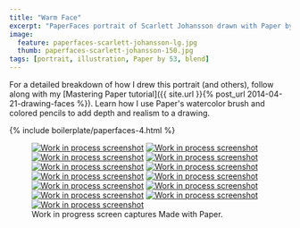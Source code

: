 ```yaml
---
title: "Warm Face"
excerpt: "PaperFaces portrait of Scarlett Johansson drawn with Paper by 53 on an iPad."
image: 
  feature: paperfaces-scarlett-johansson-lg.jpg
  thumb: paperfaces-scarlett-johansson-150.jpg
tags: [portrait, illustration, Paper by 53, blend]
---
```


For a detailed breakdown of how I drew this portrait (and others), follow along with my [Mastering Paper tutorial]({{ site.url }}{% post_url 2014-04-21-drawing-faces %}). Learn how I use Paper's watercolor brush and colored pencils to add depth and realism to a drawing.

{% include boilerplate/paperfaces-4.html %}

<figure class="third">
  <a href="{{ site.url }}/images/paperfaces-scarlett-johansson-process-1-lg.jpg"><img src="{{ site.url }}/images/paperfaces-scarlett-johansson-process-1-600.jpg" alt="Work in process screenshot"></a>
  <a href="{{ site.url }}/images/paperfaces-scarlett-johansson-process-2-lg.jpg"><img src="{{ site.url }}/images/paperfaces-scarlett-johansson-process-2-600.jpg" alt="Work in process screenshot"></a>
  <a href="{{ site.url }}/images/paperfaces-scarlett-johansson-process-3-lg.jpg"><img src="{{ site.url }}/images/paperfaces-scarlett-johansson-process-3-600.jpg" alt="Work in process screenshot"></a>
  <a href="{{ site.url }}/images/paperfaces-scarlett-johansson-process-4-lg.jpg"><img src="{{ site.url }}/images/paperfaces-scarlett-johansson-process-4-600.jpg" alt="Work in process screenshot"></a>
  <a href="{{ site.url }}/images/paperfaces-scarlett-johansson-process-5-lg.jpg"><img src="{{ site.url }}/images/paperfaces-scarlett-johansson-process-5-600.jpg" alt="Work in process screenshot"></a>
  <a href="{{ site.url }}/images/paperfaces-scarlett-johansson-process-6-lg.jpg"><img src="{{ site.url }}/images/paperfaces-scarlett-johansson-process-6-600.jpg" alt="Work in process screenshot"></a>
  <a href="{{ site.url }}/images/paperfaces-scarlett-johansson-process-7-lg.jpg"><img src="{{ site.url }}/images/paperfaces-scarlett-johansson-process-7-600.jpg" alt="Work in process screenshot"></a>
  <a href="{{ site.url }}/images/paperfaces-scarlett-johansson-process-8-lg.jpg"><img src="{{ site.url }}/images/paperfaces-scarlett-johansson-process-8-600.jpg" alt="Work in process screenshot"></a>
  <a href="{{ site.url }}/images/paperfaces-scarlett-johansson-process-9-lg.jpg"><img src="{{ site.url }}/images/paperfaces-scarlett-johansson-process-9-600.jpg" alt="Work in process screenshot"></a>
  <a href="{{ site.url }}/images/paperfaces-scarlett-johansson-process-10-lg.jpg"><img src="{{ site.url }}/images/paperfaces-scarlett-johansson-process-10-600.jpg" alt="Work in process screenshot"></a>
  <a href="{{ site.url }}/images/paperfaces-scarlett-johansson-process-11-lg.jpg"><img src="{{ site.url }}/images/paperfaces-scarlett-johansson-process-11-600.jpg" alt="Work in process screenshot"></a>
  <a href="{{ site.url }}/images/paperfaces-scarlett-johansson-process-12-lg.jpg"><img src="{{ site.url }}/images/paperfaces-scarlett-johansson-process-12-600.jpg" alt="Work in process screenshot"></a>
  <a href="{{ site.url }}/images/paperfaces-scarlett-johansson-process-13-lg.jpg"><img src="{{ site.url }}/images/paperfaces-scarlett-johansson-process-13-600.jpg" alt="Work in process screenshot"></a>
  <figcaption>Work in progress screen captures Made with Paper.</figcaption>
</figure>